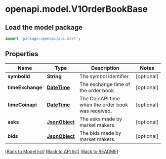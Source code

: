 # openapi.model.V1OrderBookBase

## Load the model package
```dart
import 'package:openapi/api.dart';
```

## Properties
Name | Type | Description | Notes
------------ | ------------- | ------------- | -------------
**symbolId** | **String** | The symbol identifier. | [optional] 
**timeExchange** | [**DateTime**](DateTime.md) | The exchange time of the order book. | [optional] 
**timeCoinapi** | [**DateTime**](DateTime.md) | The CoinAPI time when the order book was received. | [optional] 
**asks** | [**JsonObject**](.md) | The asks made by market makers. | [optional] 
**bids** | [**JsonObject**](.md) | The bids made by market makers. | [optional] 

[[Back to Model list]](../README.md#documentation-for-models) [[Back to API list]](../README.md#documentation-for-api-endpoints) [[Back to README]](../README.md)


